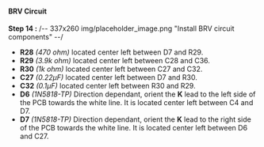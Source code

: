#### BRV Circuit
**Step 14 :**
/-- 337x260 img/placeholder_image.png "Install BRV circuit components" --/

- **R28**	*(470 ohm)* located center left between D7 and R29.
- **R29**	*(3.9k ohm)* located center left between C28 and C36.	
- **R30**	*(1k ohm)* located center left between C27 and C32.
- **C27**	*(0.22µF)* located center left between D7 and R30.
- **C32**	*(0.1µF)* located center left between R30 and R29.
- **D6**	*(1N5818-TP)* Direction dependant, orient the **K** lead to the left side of the PCB towards the white line.  It is located center left between C4 and D7.
- **D7**	*(1N5818-TP)* Direction dependant, orient the **K** lead to the right side of the PCB towards the white line.  It is located center left between D6 and C27.


